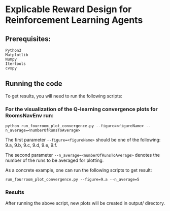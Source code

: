 # Explicable Reward Design for Reinforcement Learning Agents
## Prerequisites:
```
Python3
Matplotlib
Numpy
Itertools
cvxpy
```

## Running the code
To get results, you will need to run the following scripts:

### For the visualization of the Q-learning convergence plots for RoomsNavEnv run:
```
python run_fourroom_plot_convergence.py --figure=<figureName> --n_average=<numberOfRunsToAverage>
```
The first parameter ``--figure=<figureName>`` should be one of the following:  9.a, 9.b, 9.c, 9.d, 9.e, 9.f.

The second parameter `--n_average=<numberOfRunsToAverage>` denotes the number of the runs to be averaged for plotting.

As a concrete example, one can run the following scripts to get result:
```
run_fourroom_plot_convergence.py --figure=9.a --n_average=5
```
### Results
After running the above script, new plots will be created in output/ directory.